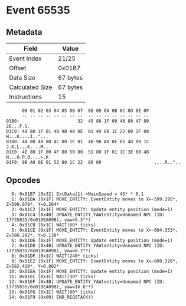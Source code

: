 # Event 65535

## Metadata

| Field           | Value    |
|-----------------|----------|
| Event Index     | 21/25    |
| Offset          | 0x01B7   |
| Data Size       | 67 bytes |
| Calculated Size | 67 bytes |
| Instructions    | 15       |

```
      00 01 02 03 04 05 06 07  08 09 0A 0B 0C 0D 0E 0F
      -- -- -- -- -- -- -- --  -- -- -- -- -- -- -- --
01B0:                      32  45 80 1F 00 46 80 47 80         2E...F.G.
01C0: 48 80 1F 01 4B 9B A0 0E  01 49 80 1C 22 80 1F 00  H...K....I.."...
01D0: 4A 80 4B 80 4C 80 1F 01  4B 9B A0 0E 01 4D 80 1C  J.K.L...K....M..
01E0: 4E 80 1F 00 4F 80 50 80  51 80 1F 01 1C 3E 80 4B  N...O.P.Q....>.K
01F0: 9B A0 0E 01 52 80 1C 22  80 00                    ....R.."..      
```

## Opcodes

```
  0: 0x01B7 [0x32] ExtData[1]->MainSpeed = 45* * 0.1
  1: 0x01BA [0x1F] MOVE_ENTITY: EventEntity moves to X=-599.295*, Z=590.678*, Y=0.264*
  2: 0x01C2 [0x1F] MOVE_ENTITY: Update entity position (mode=1)
  3: 0x01C4 [0x4B] UPDATE_ENTITY_YAW(entity=Unnamed NPC (ID: 17735835/0x010EA09B), yaw=5.3°*)
  4: 0x01CB [0x1C] WAIT(60* ticks)
  5: 0x01CE [0x1F] MOVE_ENTITY: EventEntity moves to X=-604.353*, Z=586.292*, Y=0.138*
  6: 0x01D6 [0x1F] MOVE_ENTITY: Update entity position (mode=1)
  7: 0x01D8 [0x4B] UPDATE_ENTITY_YAW(entity=Unnamed NPC (ID: 17735835/0x010EA09B), yaw=0.2°*)
  8: 0x01DF [0x1C] WAIT(240* ticks)
  9: 0x01E2 [0x1F] MOVE_ENTITY: EventEntity moves to X=-600.328*, Z=582.410*, Y=0.802*
 10: 0x01EA [0x1F] MOVE_ENTITY: Update entity position (mode=1)
 11: 0x01EC [0x1C] WAIT(30* ticks)
 12: 0x01EF [0x4B] UPDATE_ENTITY_YAW(entity=Unnamed NPC (ID: 17735835/0x010EA09B), yaw=16.6°*)
 13: 0x01F6 [0x1C] WAIT(60* ticks)
 14: 0x01F9 [0x00] END_REQSTACK()
```
